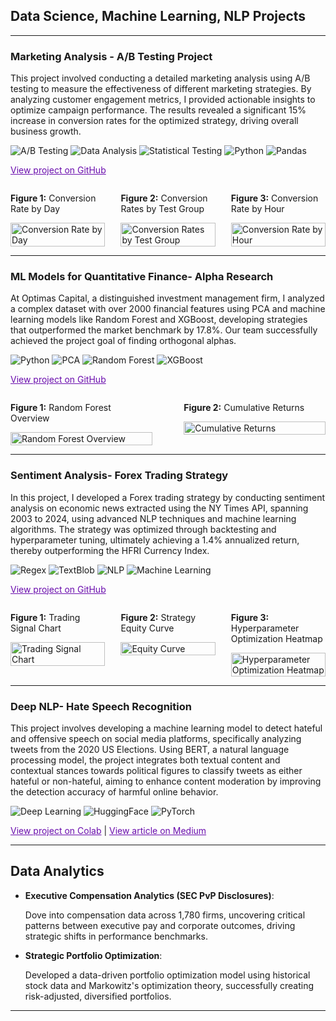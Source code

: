 ## Data Science, Machine Learning, NLP Projects 

---

### Marketing Analysis - A/B Testing Project

This project involved conducting a detailed marketing analysis using A/B testing to measure the effectiveness of different marketing strategies. By analyzing customer engagement metrics, I provided actionable insights to optimize campaign performance. The results revealed a significant 15% increase in conversion rates for the optimized strategy, driving overall business growth.

![A/B Testing](https://img.shields.io/badge/A/B_Testing-lightgrey?style=flat-square)
![Data Analysis](https://img.shields.io/badge/Data_Analysis-lightgrey?style=flat-square)
![Statistical Testing](https://img.shields.io/badge/Statistical_Testing-lightgrey?style=flat-square)
![Python](https://img.shields.io/badge/Python-lightgrey?style=flat-square)
![Pandas](https://img.shields.io/badge/Pandas-lightgrey?style=flat-square)

<a href="https://github.com/athk13/AB-Testing-Marketing-Ad-Campaign" style="color:#6a0dad;">View project on GitHub</a>

<div style="display: flex; justify-content: space-between; align-items: flex-start; flex-wrap: nowrap;">
  <div style="width: 30%; padding-right: 10px;">
    <p><strong>Figure 1:</strong> Conversion Rate by Day</p>
    <img src="images/conversion-rate-by-day.png" alt="Conversion Rate by Day" style="width: 100%; height: auto;"/>
  </div>
  <div style="width: 30%; padding-left: 10px; padding-right: 10px;">
    <p><strong>Figure 2:</strong> Conversion Rates by Test Group</p>
    <img src="images/conversion-rates-by-test-group.png" alt="Conversion Rates by Test Group" style="width: 100%; height: auto;"/>
  </div>
  <div style="width: 30%; padding-left: 10px;">
    <p><strong>Figure 3:</strong> Conversion Rate by Hour</p>
    <img src="images/conversion-rate-by-hour.png" alt="Conversion Rate by Hour" style="width: 100%; height: auto;"/>
  </div>
</div>


---

### ML Models for Quantitative Finance- Alpha Research

At Optimas Capital, a distinguished investment management firm, I analyzed a complex dataset with over 2000 financial features using PCA and machine learning models like Random Forest and XGBoost, developing strategies that outperformed the market benchmark by 17.8%. Our team successfully achieved the project goal of finding orthogonal alphas.

![Python](https://img.shields.io/badge/Python-lightgrey?style=flat-square&logo=python)
![PCA](https://img.shields.io/badge/PCA-lightgrey?style=flat-square)
![Random Forest](https://img.shields.io/badge/Random_Forest-lightgrey?style=flat-square)
![XGBoost](https://img.shields.io/badge/XGBoost-lightgrey?style=flat-square)

<a href="https://github.com/athk13/Quantitative-Finance-ML-Model" style="color:#6a0dad;">View project on GitHub</a>

<div style="display: flex; justify-content: space-between; align-items: flex-start; flex-wrap: nowrap;">
  <div style="width: 45%; padding-right: 10px;">
    <p><strong>Figure 1:</strong> Random Forest Overview</p>
    <img src="images/random-forest.png" alt="Random Forest Overview" style="width: 100%; height: auto;"/>
  </div>
  <div style="width: 45%; padding-left: 10px;">
    <p><strong>Figure 2:</strong> Cumulative Returns</p>
    <img src="images/cumulative-returns.png" alt="Cumulative Returns" style="width: 100%; height: auto;"/>
  </div>
</div>

---

### Sentiment Analysis- Forex Trading Strategy

In this project, I developed a Forex trading strategy by conducting sentiment analysis on economic news extracted using the NY Times API, spanning 2003 to 2024, using advanced NLP techniques and machine learning algorithms. The strategy was optimized through backtesting and hyperparameter tuning, ultimately achieving a 1.4% annualized return, thereby outperforming the HFRI Currency Index. 

![Regex](https://img.shields.io/badge/Regex-lightgrey?style=flat-square)
![TextBlob](https://img.shields.io/badge/TextBlob-lightgrey?style=flat-square)
![NLP](https://img.shields.io/badge/NLP-lightgrey?style=flat-square)
![Machine Learning](https://img.shields.io/badge/Machine_Learning-lightgrey?style=flat-square)

<a href="https://github.com/athk13/FX-Sentiment-Analysis-Trading-Strategy" style="color:#6a0dad;">View project on GitHub</a>

<div style="display: flex; justify-content: space-between; align-items: flex-start; flex-wrap: nowrap;">
  <div style="width: 30%; padding-right: 10px;">
    <p><strong>Figure 1:</strong> Trading Signal Chart</p>
    <img src="images/Screenshot%202024-04-16%20122044.png" alt="Trading Signal Chart" style="width: 100%; height: auto;"/>
  </div>
  <div style="width: 30%; padding-left: 10px; padding-right: 10px;">
    <p><strong>Figure 2:</strong> Strategy Equity Curve</p>
    <img src="images/Screenshot%202024-04-16%20122058.png" alt="Equity Curve" style="width: 100%; height: auto;"/>
  </div>
  <div style="width: 30%; padding-left: 10px;">
    <p><strong>Figure 3:</strong> Hyperparameter Optimization Heatmap</p>
    <img src="images/hyperparameter-heatmap.png" alt="Hyperparameter Optimization Heatmap" style="width: 100%; height: auto;"/>
  </div>
</div>


---

### Deep NLP- Hate Speech Recognition

This project involves developing a machine learning model to detect hateful and offensive speech on social media platforms, specifically analyzing tweets from the 2020 US Elections. Using BERT, a natural language processing model, the project integrates both textual content and contextual stances towards political figures to classify tweets as either hateful or non-hateful, aiming to enhance content moderation by improving the detection accuracy of harmful online behavior.

![Deep Learning](https://img.shields.io/badge/Deep_Learning-lightgrey?style=flat-square)
![HuggingFace](https://img.shields.io/badge/HuggingFace-lightgrey?style=flat-square)
![PyTorch](https://img.shields.io/badge/PyTorch-lightgrey?style=flat-square&logo=pytorch)

<a href="https://colab.research.google.com/drive/1rRiavPZYeSQPbQE0IoRFXuawqtjPFXta?usp=sharing" style="color:#6a0dad;">View project on Colab</a> | <a href="https://anshrutathakur13.medium.com/decoding-discord-using-ai-to-identify-hate-speech-100e8073d3bf" style="color:#6a0dad;">View article on Medium</a>

---

## Data Analytics

- **Executive Compensation Analytics (SEC PvP Disclosures)**:
  
  Dove into compensation data across 1,780 firms, uncovering critical patterns between executive pay and corporate outcomes, driving strategic shifts in performance benchmarks.
- **Strategic Portfolio Optimization**:
  
  Developed a data-driven portfolio optimization model using historical stock data and Markowitz's optimization theory, successfully creating risk-adjusted, diversified portfolios.

---
